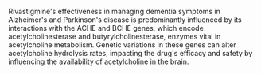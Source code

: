 Rivastigmine's effectiveness in managing dementia symptoms in Alzheimer's and Parkinson's disease is predominantly influenced by its interactions with the ACHE and BCHE genes, which encode acetylcholinesterase and butyrylcholinesterase, enzymes vital in acetylcholine metabolism. Genetic variations in these genes can alter acetylcholine hydrolysis rates, impacting the drug's efficacy and safety by influencing the availability of acetylcholine in the brain.